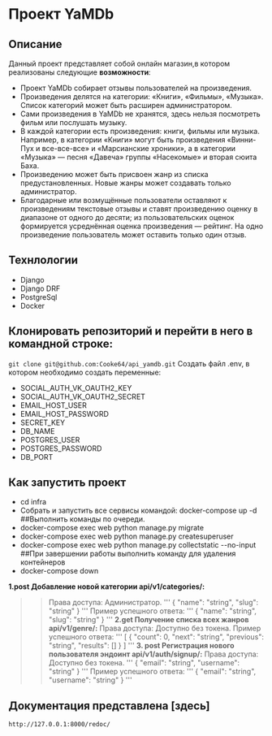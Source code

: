 # Проект YaMDb

## Описание

Данный проект представляет собой онлайн магазин,в котором реализованы следующие **возможности**:

- Проект YaMDb собирает отзывы пользователей на произведения.
- Произведения делятся на категории: «Книги», «Фильмы», «Музыка». Список категорий  может быть расширен администратором.
- Сами произведения в YaMDb не хранятся, здесь нельзя посмотреть фильм или послушать музыку.
- В каждой категории есть произведения: книги, фильмы или музыка. Например, в категории «Книги» могут быть произведения «Винни-Пух и все-все-все» и «Марсианские хроники», а в категории «Музыка» — песня «Давеча» группы «Насекомые» и вторая сюита Баха.
- Произведению может быть присвоен жанр  из списка предустановленных. Новые жанры может создавать только администратор.
- Благодарные или возмущённые пользователи оставляют к произведениям текстовые отзывы  и ставят произведению оценку в диапазоне от одного до десяти; из пользовательских оценок формируется усреднённая оценка произведения — рейтинг. На одно произведение пользователь может оставить только один отзыв.

## Технлологии

- Django
- Django DRF
- PostgreSql
- Docker

## Клонировать репозиторий и перейти в него в командной строке:

```git clone git@github.com:Cooke64/api_yamdb.git```
Создать файл .env, в котором необходимо создать переменные:
- SOCIAL_AUTH_VK_OAUTH2_KEY
- SOCIAL_AUTH_VK_OAUTH2_SECRET
- EMAIL_HOST_USER
- EMAIL_HOST_PASSWORD
- SECRET_KEY
- DB_NAME
- POSTGRES_USER
- POSTGRES_PASSWORD
- DB_PORT 
## Как запустить проект
- cd infra
- Собрать и запустить все сервисы командой: docker-compose up -d
##Выполнить команды по очереди.
- docker-compose exec web python manage.py migrate
- docker-compose exec web python manage.py createsuperuser
- docker-compose exec web python manage.py collectstatic --no-input
##При завершении работы выполнить команду для удаления контейнеров 
- docker-compose down

**1.post Добавление новой категории  api/v1/categories/:**
>>Права доступа: Администратор.
'''
{
    "name": "string",
    "slug": "string"
}
'''
>>Пример успешного ответа:
'''
{
    "name": "string",
    "slug": "string"
}
'''
**2.get Получение списка всех жанров  api/v1/genre/:**
>> Права доступа: Доступно без токена. Пример успешного ответа:
'''
[
    {
        "count": 0,
        "next": "string",
        "previous": "string",
        "results": []
    }
]
'''
**3. post Регистрация нового пользователя эндоинт api/v1/auth/signup/:**
>> Права доступа: Доступно без токена.
'''
{
    "email": "string",
    "username": "string"
}
'''
> Пример успешного ответа:
'''
{
    "email": "string",
    "username": "string"
}
'''
## Документация представлена [здесь]
```http://127.0.0.1:8000/redoc/```
